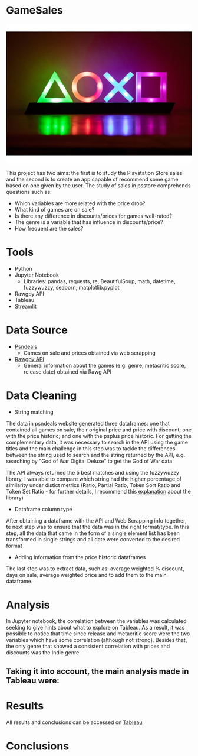 # GameSales

![PSButtons](https://github.com/Leoprma/GameSales/blob/main/Images/Ps_logo3.jpg)

This project has two aims: the first is to study the Playstation Store sales and the second is to create an app capable of recommend some game based on one given by the user.
The study of sales in psstore comprehends questions such as: 
- Which variables are more related with the price drop?
- What kind of games are on sale?
- Is there any difference in discounts/prices for games well-rated?
- The genre is a variable that has influence in discounts/price?
- How frequent are the sales?

# Tools
- Python
- Jupyter Notebook
  - Libraries: pandas, requests, re, BeautifulSoup, math, datetime, fuzzywuzzy, seaborn, matplotlib.pyplot
- Rawgpy API
- Tableau
- Streamlit

# Data Source 
- [Psndeals](https://psndeals.com/ps4-store-br-all-deals/)
  - Games on sale and prices obtained via web scrapping
- [Rawgpy API](https://rawgpy.readthedocs.io/en/latest/quickstart.html)
  - General information about the games (e.g. genre, metacritic score, release date) obtained via Rawg API

# Data Cleaning
- String matching

The data in psndeals website generated three dataframes: one that contained all games on sale, their original price and price with discount; one with the price historic; and one with the psplus price historic.
For getting the complementary data, it was necessary to search in the API using the game titles and the main challenge in this step was to tackle the differences between the string used to search and the string returned by the API, e.g. searching by "God of War Digital Deluxe" to get the God of War data.

The API always returned the 5 best matches and using the fuzzywuzzy library, I was able to compare which string had the higher percentage of similarity under distict metrics (Ratio, Partial Ratio, Token Sort Ratio and Token Set Ratio - for further details, I recommend this [explanation](https://www.datacamp.com/community/tutorials/fuzzy-string-python) about the library)

- Dataframe column type

After obtaining a dataframe with the API and Web Scrapping info together, te next step was to ensure that the data was in the right format/type.
In this step, all the data that came in the form of a single element list has been transformed in single strings and all date were converted to the desired format

- Adding information from the price historic dataframes

The last step was to extract data, such as: average weighted % discount, days on sale, average weighted price and to add them to the main dataframe.

# Analysis

In Jupyter notebook, the correlation between the variables was calculated seeking to give hints about what to explore on Tableau.
As a result, it was possible to notice that time since release and metacritic score were the two variables which have some correlation (although not strong). Besides that, the only genre that showed a consistent correlation with prices and discounts was the Indie genre.

Taking it into account, the main analysis made in Tableau were:
- 


# Results

All results and conclusions can be accessed on [Tableau](https://public.tableau.com/profile/leonardo.prata.maciel#!/vizhome/Shark_attack/TheDangerofSharkAttacks)

# Conclusions
